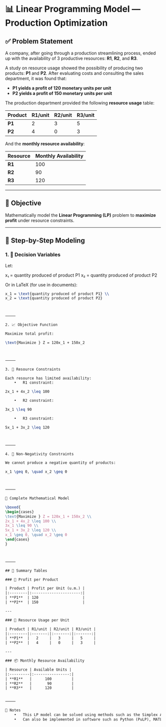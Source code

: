 
# 📊 Linear Programming Model — Production Optimization

## ✅ Problem Statement

A company, after going through a production streamlining process, ended up with the availability of 3 productive resources: **R1**, **R2**, and **R3**.

A study on resource usage showed the possibility of producing two products: **P1** and **P2**. After evaluating costs and consulting the sales department, it was found that:

- **P1 yields a profit of 120 monetary units per unit**
- **P2 yields a profit of 150 monetary units per unit**

The production department provided the following **resource usage** table:

| Product | R1/unit | R2/unit | R3/unit |
|---------|---------|---------|---------|
| **P1**  |    2    |    3    |    5    |
| **P2**  |    4    |    0    |    3    |

And the **monthly resource availability**:

| Resource | Monthly Availability |
|----------|----------------------|
| **R1**   | 100                  |
| **R2**   | 90                   |
| **R3**   | 120                  |

---

## 🎯 Objective

Mathematically model the **Linear Programming (LP)** problem to **maximize profit** under resource constraints.

---

## 🧠 Step-by-Step Modeling

### 1. 🧮 Decision Variables

Let:

x₁ = quantity produced of product P1
x₂ = quantity produced of product P2

Or in LaTeX (for use in documents):

```latex
x_1 = \text{quantity produced of product P1} \\
x_2 = \text{quantity produced of product P2}



⸻

2. 📈 Objective Function

Maximize total profit:

\text{Maximize } Z = 120x_1 + 150x_2



⸻

3. 📏 Resource Constraints

Each resource has limited availability:
	•	R1 constraint:

2x_1 + 4x_2 \leq 100

	•	R2 constraint:

3x_1 \leq 90

	•	R3 constraint:

5x_1 + 3x_2 \leq 120



⸻

4. 🚫 Non-Negativity Constraints

We cannot produce a negative quantity of products:

x_1 \geq 0, \quad x_2 \geq 0



⸻

🧾 Complete Mathematical Model

\boxed{
\begin{cases}
\text{Maximize } Z = 120x_1 + 150x_2 \\
2x_1 + 4x_2 \leq 100 \\
3x_1 \leq 90 \\
5x_1 + 3x_2 \leq 120 \\
x_1 \geq 0, \quad x_2 \geq 0
\end{cases}
}



⸻

## 📌 Summary Tables

### 🔢 Profit per Product

| Product | Profit per Unit (u.m.) |
|:--------|:----------------------:|
| **P1**  | 120                    |
| **P2**  | 150                    |

---

### 🧰 Resource Usage per Unit

| Product | R1/unit | R2/unit | R3/unit |
|:--------|:-------:|:-------:|:-------:|
| **P1**  |   2     |   3     |   5     |
| **P2**  |   4     |   0     |   3     |

---

### 📦 Monthly Resource Availability

| Resource | Available Units |
|:---------|:----------------:|
| **R1**   |      100         |
| **R2**   |       90         |
| **R3**   |      120         |


⸻

🧠 Notes
	•	This LP model can be solved using methods such as the Simplex Algorithm.
	•	Can also be implemented in software such as Python (PuLP), MATLAB, or Excel Solver.

